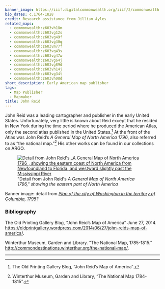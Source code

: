 ```yaml
---
banner_image: https://iiif.digitalcommonwealth.org/iiif/2/commonwealth:z603vp05m/206,2046,2899,1274/,1200/0/default.jpg
bio_dates: c.1764-1828
credit: Research assistance from Jillian Ayles
related_maps:
  - commonwealth:z603vh18n
  - commonwealth:z603vg12s
  - commonwealth:z603vg49f
  - commonwealth:z603vg30q
  - commonwealth:z603vm77f
  - commonwealth:z603vg43s
  - commonwealth:z603vg47w
  - commonwealth:z603vg64j
  - commonwealth:z603vg89d
  - commonwealth:z603vh14j
  - commonwealth:z603vg34t
  - commonwealth:z603vh08d
short_description: Early American map publisher
tags:
  - Map Publisher
  - Mapmaker
title: John Reid
---
```


John Reid was a leading cartographer and publisher in the early United States. Unfortunately, very little is known about Reid except that he resided in New York during the time period where he produced the American Atlas, only the second atlas published in the United States.[^1] At the front of the Atlas was John Reid’s _A General Map of North America 1796_, also referred to as “the national map.”[^2] His other works can be found in our collections on ARGO.

<figure class="table m-auto">
  <a href="/maps/commonwealth:z603vg49f">
    <img src="https://iiif.digitalcommonwealth.org/iiif/2/commonwealth:6108vt183/1759,1060,1503,1067/pct:50/0/default.jpg" alt="Detail from John Reid&#39;s _A General Map of North America 1796_, showing the eastern coast of North America from Newfoundland to Florida, and westward slightly past the Mississippi River" />
  </a>
  <figcaption class="table-caption caption-bottom">
    "Detail from John Reid&#39;s <em>A General Map of North America 1796,&quot; showing the eastern part of North America</em>
  </figcaption>
</figure>


Banner image: detail from [_Plan of the city of Washington in the territory of Columbia, 1795?_](/maps/commonwealth:z603vp04b)

[^1]: The Old Printing Gallery Blog, “John Reid’s Map of America”.

[^2]: Winterthur Museum, Garden and Library, “The National Map 1784-1815”.

### Bibliography

The Old Printing Gallery Blog, “John Reid’s Map of America” June 27, 2014. https://oldprintgallery.wordpress.com/2014/06/27/john-reids-map-of-america/. 

Winterthur Museum, Garden and Library. “The National Map, 1785-1815.” http://commondestinations.winterthur.org/the-national-map/.

***
